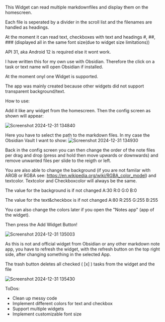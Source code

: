 This Widget can read multiple markdownfiles and display them on the homescreen.

Each file is seperated by a divider in the scroll list and the filenames are handled as headings.

At the moment it can read text, checkboxes with text and headings #, ##, ### (displayed all in the same font size(due to widget size limitations))

API 31, aka Android 12 is required else it wont work.

I have written this for my own use with Obsidian. Therefore the click on a task or text name will open Obsidian if installed.

At the moment onyl one Widget is supported.

The app was mainly created because other widgets did not support transparent background/text.




How to use:

Add it like any widget from the homescreen.
Then the config screen as shown will appear:

![Screenshot 2024-12-31 134840](https://github.com/user-attachments/assets/d44e9a3e-b8e7-4469-bf08-7d2bf08d16b3)

Here you have to select the path to the markdown files. In my case the Obsidian Vault I want to show:
![Screenshot 2024-12-31 134930](https://github.com/user-attachments/assets/f1807fcc-3fcd-4efd-a7a6-8ef44e571b5e)

Back in the config screen you can then change the order of the note files per drag and drop (press and hold then move upwards or downwards) and remove unwanted files per slide to the reigth or left.

You are also able to change the background (if you are not familar with ARGB or RGBA see: https://en.wikipedia.org/wiki/RGBA_color_model) and textcolor. Textcolor and Checkboxcolor will always be the same.

The value for the background is if not changed A:30 R:0 G:0 B:0

The value for the text&checkbox is if not changed A:80 R:255 G:255 B:255

You can also change the colors later if you open the "Notes app" (app of the widget).

Then press the Add Widget Button!

![Screenshot 2024-12-31 135003](https://github.com/user-attachments/assets/8b9aa139-c145-4579-9f26-97282a9fec59)

As this is not and official widget from Obsidian or any other markdown note app, you have to refresh the widget, with the refresh button on the top right side, after changing something in the selected App.

The trash button deletes all checked ( [x] ) tasks from the widget and the file

![Screenshot 2024-12-31 135430](https://github.com/user-attachments/assets/d6300e6f-544c-4d43-96bb-48044b0e3aef)



ToDos:
- Clean up messy code
- Implement different colors for text and checkbox
- Support multiple widgets
- Implement customizable font size



